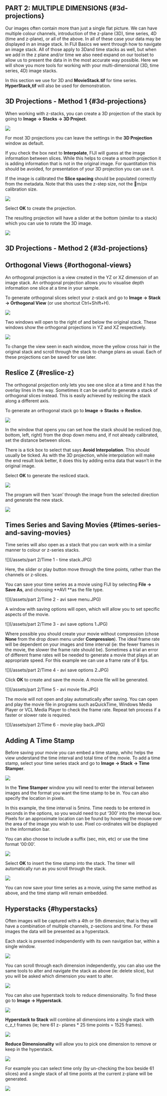 ## PART 2: MULTIPLE DIMENSIONS {#3d-projections}

Our images often contain more than just a single flat picture. We can have multiple colour channels, introduction of the z-plane \(3D\), time series, 4D \(time and z-plane\), or all of the above. In all of these case your data may be displayed in an image stack. In FIJI Basics we went through how to navigate an image stack. All of those apply to 3Dand time stacks as well, but when we add in the z plane and/or time we also need expand on our toolset to allow us to present the data in in the most accurate way possible. Here we will show you more tools for working with your multi-dimensional \(3D, time series, 4D\) image stacks.

In this section we use    for 3D and **MovieStack.tif** for time series. **HyperStack,tif** will also be used for demonstration.

## 3D Projections - Method 1 {#3d-projections}

When working with z-stacks, you can create a 3D projection of the stack by going to **Image -&gt; Stacks -&gt; 3D Project**.

![](/assets/part7/3d_project_menu.jpg)

For most 3D projections you can leave the settings in the **3D Projection** window as default.

If you check the box next to **Interpolate**, FIJI will guess at the image information between slices. While this helps to create a smooth projection it is adding information that is not in the original image. For quantitation this should be avoided, for presentation of your 3D projection you can use it.

If the image is calibrated the **Slice spacing** should be populated correctly from the metadata. Note that this uses the z-step size, not the m/px calibration size.

![](/assets/part7/3d_project_options.jpg)

Select **OK** to create the projection.

The resulting projection will have a slider at the bottom \(similar to a stack\) which you can use to rotate the 3D image.

![](/assets/part7/3d_project_result.jpg)

## 3D Projections - Method 2 {#3d-projections}

## Orthogonal Views {#orthogonal-views}

An orthogonal projection is a view created in the YZ or XZ dimension of an image stack. An orthogonal projection allows you to visualise depth information one slice at a time in your sample.

To generate orthogonal slices select your z-stack and go to **Image -&gt; Stack -&gt; Orthogonal View** \(or use shortcut Ctrl+Shift+H\).

![](/assets/part7/orthogonal_views_menu.jpg)

Two windows will open to the right of and below the original stack. These windows show the orthogonal projections in YZ and XZ respectively.

![](/assets/part7/orthogonal_views_window.jpg)

To change the view seen in each window, move the yellow cross hair in the original stack and scroll through the stack to change plans as usual. Each of these projections can be saved for use later.

## Reslice Z {#reslice-z}

The orthogonal projection only lets you see one slice at a time and it has the overlay lines in the way. Sometimes it can be useful to generate a stack of orthogonal slices instead. This is easily achieved by reslicing the stack along a different axis.

To generate an orthogonal stack go to **Image -&gt; Stacks -&gt; Reslice.**

![](/assets/part7/reslice_menu.jpg)

In the window that opens you can set how the stack should be resliced \(top, bottom, left, right\) from the drop down menu and, if not already calibrated, set the distance between slices.

There is a tick box to select that says **Avoid Interpolation**. This should usually be ticked. As with the 3D projection, while interpolation will make the end result look better, it does this by adding extra data that wasn’t in the original image.

Select **OK** to generate the resliced stack.

![](/assets/part7/reslice_options.jpg)

The program will then ‘scan’ through the image from the selected direction and generate the new stack.

![](/assets/part7/reslice_result.jpg)

## Times Series and Saving Movies {#times-series-and-saving-movies}

Time series will also open as a stack that you can work with in a similar manner to colour or z-series stacks.

![](/assets/part 2/Time 1 - time stack.JPG)

Here, the slider or play button move through the time points, rather than the channels or z-slices.

You can save your time series as a movie using FIJI by selecting **File -&gt; Save As**, and choosing **AVI **as the file type.

![](/assets/part 2/Time 2 - avi save menu.JPG)

A window with saving options will open, which will allow you to set specific aspects of the movie.

![](/assets/part 2/Time 3 - avi save options 1.JPG)

Where possible you should create your movie without compression \(chose **None** from the drop down menu under **Compression**\). The ideal frame rate will be dependent on your images and time interval \(ie: the fewer frames in the movie, the slower the frame rate should be\). Sometimes a trial an error of different frame rates will be needed to generate a movie that plays at an appropriate speed. For this example we can use a frame rate of 8 fps.

![](/assets/part 2/Time 4 - avi save options 2.JPG)

Click **OK** to create and save the movie. A movie file will be generated.

![](/assets/part 2/Time 5 - avi movie file.JPG)

The movie will not open and play automatically after saving. You can open and play the movie file in programs such asQuickTime, Windows Media Player or VCL Media Player to check the frame rate. Repeat teh process if a faster or slower rate is required.

![](/assets/part 2/Time 6 - movie play back.JPG)

## Adding A Time Stamp

Before saving your movie you can embed a time stamp, whihc helps the view understand the time interval and total time of the movie. To add a time stamp, select your time series stack and go to **Image -&gt; Stack -&gt; Time Stamper**.

![](/assets/part7/time_stamp_menu.jpg)

In the **Time Stamper** window you will need to enter the interval between images and the format you want the time stamp to be in. You can also specify the location in pixels.

In this example, the time interval is 5mins. Time needs to be entered in seconds in the options, so you would need to put ‘300’ into the interval box. Pixels for an approximate location can be found by hovering the mouse over the area of the image you wish to use. Pixel co-ordinates will be displayed in the information bar.

You can also choose to include a suffix \(sec, min, etc\) or use the time format ‘00:00’.

![](/assets/part7/time_stamp_options.jpg)

Select **OK** to insert the time stamp into the stack. The timer will automatically run as you scroll through the stack.

![](/assets/part7/time_stamp_result.jpg)

You can now save your time series as a movie, using the same method as above, and the time stamp will remain embedded.

## Hyperstacks {#hyperstacks}

Often images will be captured with a 4th or 5th dimension; that is they will have a combination of multiple channels, z-sections and time. For these images the data will be presented as a hyperstack.

Each stack is presented independently with its own navigation bar, within a single window.

![](/assets/part7/hyperstack.jpg)

You can scroll through each dimension independently, you can also use the same tools to alter and navigate the stack as above \(ie: delete slice\), but you will be asked which dimension you want to alter.

![](/assets/part7/hyperstack_delete.jpg)

You can also use hyperstack tools to reduce dimensionality. To find these go to **Image -&gt; Hyperstack**.

![](/assets/part7/myperstack_menu.jpg)

**Hyperstack to Stack** will combine all dimensions into a single stack with c\_z\_t frames \(ie; here 61 z- planes \* 25 time points = 1525 frames\).

![](/assets/part7/hyperstack_to_stack.jpg)

**Reduce Dimensionality** will allow you to pick one dimension to remove or keep in the hyperstack.

![](/assets/part7/hyperstack_reduce_dimensionality.jpg)

For example you can select time only \(by un-checking the box beside 61 slices\) and a single stack of all time points at the current z-plane will be generated.

![](/assets/part7/hyperstack_reduce_dimensionality_result.jpg)

